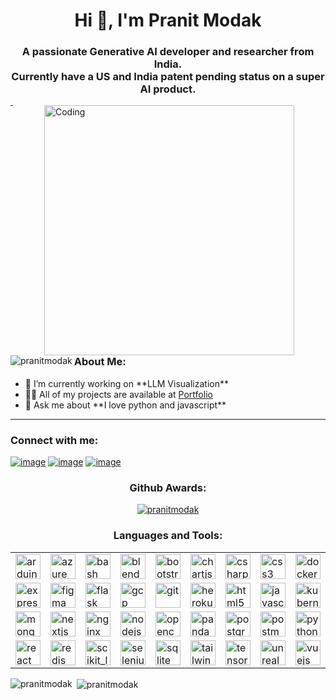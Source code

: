 
<h1 align="center">Hi 👋, I'm Pranit Modak</h1>
<h3 align="center">A passionate Generative AI developer and researcher from India. <br> Currently have a US and India patent pending status on a super AI product.</h3>

<img align="right" alt="Coding" width="400" src="https://user-images.githubusercontent.com/78724676/107845321-998ad500-6e00-11eb-8f60-a90db837bdb2.gif" style="vertical-align:middle;margin:0px 50px">

<p align="left">
  <img align="left" src="https://komarev.com/ghpvc/?username=pranitmodak&label=Profile%20views&color=0e75b6&style=flat" alt="pranitmodak" />
</p>
<hr>
<h3 align="left">About Me:</h3>
<ul>
  <li>🔭 I’m currently working on **LLM Visualization**</li>
  <li>👨‍💻 All of my projects are available at <a href="https://pranitmodak.github.io">Portfolio</a></li>
  <li>💬 Ask me about **I love python and javascript**</li>
</ul>
<hr>
<h3 align="left">Connect with me:</h3>
<div align="left">

[![image](https://img.shields.io/badge/LinkedIn-0077B5?style=for-the-badge&logo=linkedin&logoColor=white)](https://www.linkedin.com/in/pranit-modak/)
[![image](https://img.shields.io/badge/Gmail-D14836?style=for-the-badge&logo=gmail&logoColor=white)](mailto:empranit@gmail.com)
[![image](https://img.shields.io/badge/Portfolio-303338?style=for-the-badge&logo=github&logoColor=white)](http://pranitmodak.github.io)
</div>
<div align="center">
  <h3>Github Awards:</h3>
<a href="https://github.com/ryo-ma/github-profile-trophy"><img src="https://github-profile-trophy.vercel.app/?username=pranitmodak&title=-Stars,-Reviews&column=-1&margin-w=15" alt="pranitmodak" /></a>

<!-- Languages and Tools Section -->
<h3 align="center">Languages and Tools:</h3>
<table>
  <tr>
    <td><a href="https://www.arduino.cc/" target="_blank" rel="noreferrer"><img src="https://cdn.jsdelivr.net/gh/devicons/devicon@latest/icons/arduino/arduino-original.svg" alt="arduino" width="40" height="40"/></a></td>
    <td><a href="https://azure.microsoft.com/en-in/" target="_blank" rel="noreferrer"><img src="https://cdn.jsdelivr.net/gh/devicons/devicon@latest/icons/azure/azure-original.svg" alt="azure" width="40" height="40"/></a></td>
    <td><a href="https://www.gnu.org/software/bash/" target="_blank" rel="noreferrer"><img src="https://cdn.jsdelivr.net/gh/devicons/devicon@latest/icons/bash/bash-original.svg" alt="bash" width="40" height="40"/></a></td>
    <td><a href="https://www.blender.org/" target="_blank" rel="noreferrer"><img src="https://cdn.jsdelivr.net/gh/devicons/devicon@latest/icons/blender/blender-original.svg" alt="blender" width="40" height="40"/></a></td>
    <td><a href="https://getbootstrap.com" target="_blank" rel="noreferrer"><img src="https://cdn.jsdelivr.net/gh/devicons/devicon@latest/icons/bootstrap/bootstrap-plain-wordmark.svg" alt="bootstrap" width="40" height="40"/></a></td>
    <td><a href="https://www.chartjs.org" target="_blank" rel="noreferrer"><img src="https://cdn.jsdelivr.net/gh/devicons/devicon@latest/icons/chartjs/chartjs-original.svg" alt="chartjs" width="40" height="40"/></a></td>
    <td><a href="https://www.w3schools.com/cs/" target="_blank" rel="noreferrer"><img src="https://cdn.jsdelivr.net/gh/devicons/devicon@latest/icons/csharp/csharp-original.svg" alt="csharp" width="40" height="40"/></a></td>
    <td><a href="https://www.w3schools.com/css/" target="_blank" rel="noreferrer"><img src="https://cdn.jsdelivr.net/gh/devicons/devicon@latest/icons/css3/css3-original-wordmark.svg" alt="css3" width="40" height="40"/></a></td>
    <td><a href="https://www.docker.com/" target="_blank" rel="noreferrer"><img src="https://cdn.jsdelivr.net/gh/devicons/devicon@latest/icons/docker/docker-original-wordmark.svg" alt="docker" width="40" height="40"/></a></td>
    <td><a href="https://dotnet.microsoft.com/" target="_blank" rel="noreferrer"><img src="https://cdn.jsdelivr.net/gh/devicons/devicon@latest/icons/dot-net/dot-net-original-wordmark.svg" alt="dotnet" width="40" height="40"/></a></td>
  </tr>
  <tr>
    <td><a href="https://expressjs.com" target="_blank" rel="noreferrer"><img src="https://cdn.jsdelivr.net/gh/devicons/devicon@latest/icons/express/express-original-wordmark.svg" alt="express" width="40" height="40"/></a></td>
    <td><a href="https://www.figma.com/" target="_blank" rel="noreferrer"><img src="https://cdn.jsdelivr.net/gh/devicons/devicon@latest/icons/figma/figma-original.svg" alt="figma" width="40" height="40"/></a></td>
    <td><a href="https://flask.palletsprojects.com/" target="_blank" rel="noreferrer"><img src="https://cdn.jsdelivr.net/gh/devicons/devicon@latest/icons/flask/flask-original.svg" alt="flask" width="40" height="40"/></a></td>
    <td><a href="https://cloud.google.com" target="_blank" rel="noreferrer"><img src="https://cdn.jsdelivr.net/gh/devicons/devicon@latest/icons/googlecloud/googlecloud-original.svg" alt="gcp" width="40" height="40"/></a></td>
    <td><a href="https://git-scm.com/" target="_blank" rel="noreferrer"><img src="https://cdn.jsdelivr.net/gh/devicons/devicon@latest/icons/git/git-original-wordmark.svg" alt="git" width="40" height="40"/></a></td>
    <td><a href="https://heroku.com" target="_blank" rel="noreferrer"><img src="https://cdn.jsdelivr.net/gh/devicons/devicon@latest/icons/heroku/heroku-original-wordmark.svg" alt="heroku" width="40" height="40"/></a></td>
    <td><a href="https://www.w3.org/html/" target="_blank" rel="noreferrer"><img src="https://cdn.jsdelivr.net/gh/devicons/devicon@latest/icons/html5/html5-original-wordmark.svg" alt="html5" width="40" height="40"/></a></td>
    <td><a href="https://developer.mozilla.org/en-US/docs/Web/JavaScript" target="_blank" rel="noreferrer"><img src="https://cdn.jsdelivr.net/gh/devicons/devicon@latest/icons/javascript/javascript-original.svg" alt="javascript" width="40" height="40"/></a></td>
    <td><a href="https://kubernetes.io" target="_blank" rel="noreferrer"><img src="https://cdn.jsdelivr.net/gh/devicons/devicon@latest/icons/kubernetes/kubernetes-plain-wordmark.svg" alt="kubernetes" width="40" height="40"/></a></td>
    <td><a href="https://www.linux.org/" target="_blank" rel="noreferrer"><img src="https://cdn.jsdelivr.net/gh/devicons/devicon@latest/icons/linux/linux-original.svg" alt="linux" width="40" height="40"/></a></td>
  </tr>
  <tr>
    <td><a href="https://www.mongodb.com/" target="_blank" rel="noreferrer"><img src="https://cdn.jsdelivr.net/gh/devicons/devicon@latest/icons/mongodb/mongodb-original-wordmark.svg" alt="mongodb" width="40" height="40"/></a></td>
    <td><a href="https://nextjs.org/" target="_blank" rel="noreferrer"><img src="https://cdn.jsdelivr.net/gh/devicons/devicon@latest/icons/nextjs/nextjs-original-wordmark.svg" alt="nextjs" width="40" height="40"/></a></td>
    <td><a href="https://www.nginx.com" target="_blank" rel="noreferrer"><img src="https://cdn.jsdelivr.net/gh/devicons/devicon@latest/icons/nginx/nginx-original.svg" alt="nginx" width="40" height="40"/></a></td>
    <td><a href="https://nodejs.org" target="_blank" rel="noreferrer"><img src="https://cdn.jsdelivr.net/gh/devicons/devicon@latest/icons/nodejs/nodejs-original-wordmark.svg" alt="nodejs" width="40" height="40"/></a></td>
    <td><a href="https://opencv.org/" target="_blank" rel="noreferrer"><img src="https://cdn.jsdelivr.net/gh/devicons/devicon@latest/icons/opencv/opencv-original-wordmark.svg" alt="opencv" width="40" height="40"/></a></td>
    <td><a href="https://pandas.pydata.org/" target="_blank" rel="noreferrer"><img src="https://cdn.jsdelivr.net/gh/devicons/devicon@latest/icons/pandas/pandas-original-wordmark.svg" alt="pandas" width="40" height="40"/></a></td>
    <td><a href="https://www.postgresql.org" target="_blank" rel="noreferrer"><img src="https://cdn.jsdelivr.net/gh/devicons/devicon@latest/icons/postgresql/postgresql-original-wordmark.svg" alt="postgresql" width="40" height="40"/></a></td>
    <td><a href="https://postman.com" target="_blank" rel="noreferrer"><img src="https://cdn.jsdelivr.net/gh/devicons/devicon@latest/icons/postman/postman-original-wordmark.svg" alt="postman" width="40" height="40"/></a></td>
    <td><a href="https://www.python.org" target="_blank" rel="noreferrer"><img src="https://cdn.jsdelivr.net/gh/devicons/devicon@latest/icons/python/python-original.svg" alt="python" width="40" height="40"/></a></td>
    <td><a href="https://pytorch.org/" target="_blank" rel="noreferrer"><img src="https://cdn.jsdelivr.net/gh/devicons/devicon@latest/icons/pytorch/pytorch-original-wordmark.svg" alt="pytorch" width="40" height="40"/></a></td>
  </tr>
  <tr>
    <td><a href="https://reactjs.org/" target="_blank" rel="noreferrer"><img src="https://cdn.jsdelivr.net/gh/devicons/devicon@latest/icons/react/react-original-wordmark.svg" alt="react" width="40" height="40"/></a></td>
    <td><a href="https://redis.io" target="_blank" rel="noreferrer"><img src="https://cdn.jsdelivr.net/gh/devicons/devicon@latest/icons/redis/redis-original-wordmark.svg" alt="redis" width="40" height="40"/></a></td>
    <td><a href="https://scikit-learn.org/" target="_blank" rel="noreferrer"><img src="https://cdn.jsdelivr.net/gh/devicons/devicon@latest/icons/scikit-learn/scikit-learn-original-wordmark.svg" alt="scikit_learn" width="40" height="40"/></a></td>
    <td><a href="https://www.selenium.dev" target="_blank" rel="noreferrer"><img src="https://cdn.jsdelivr.net/gh/devicons/devicon@latest/icons/selenium/selenium-original-wordmark.svg" alt="selenium" width="40" height="40"/></a></td>
    <td><a href="https://www.sqlite.org/" target="_blank" rel="noreferrer"><img src="https://cdn.jsdelivr.net/gh/devicons/devicon@latest/icons/sqlite/sqlite-original-wordmark.svg" alt="sqlite" width="40" height="40"/></a></td>
    <td><a href="https://tailwindcss.com/" target="_blank" rel="noreferrer"><img src="https://cdn.jsdelivr.net/gh/devicons/devicon@latest/icons/tailwindcss/tailwindcss-plain-wordmark.svg" alt="tailwind" width="40" height="40"/></a></td>
    <td><a href="https://www.tensorflow.org" target="_blank" rel="noreferrer"><img src="https://cdn.jsdelivr.net/gh/devicons/devicon@latest/icons/tensorflow/tensorflow-original-wordmark.svg" alt="tensorflow" width="40" height="40"/></a></td>
    <td><a href="https://unrealengine.com/" target="_blank" rel="noreferrer"><img src="https://cdn.jsdelivr.net/gh/devicons/devicon@latest/icons/unrealengine/unrealengine-original-wordmark.svg" alt="unreal" width="40" height="40"/></a></td>
    <td><a href="https://vuejs.org/" target="_blank" rel="noreferrer"><img src="https://cdn.jsdelivr.net/gh/devicons/devicon@latest/icons/vuejs/vuejs-original-wordmark.svg" alt="vuejs" width="40" height="40"/></a></td>
    <td></td>
  </tr>
</table>
</div>
<!-- GitHub Stats Section -->
<p align="left">
  <img align="left" src="https://github-readme-stats.vercel.app/api/top-langs?username=pranitmodak&show_icons=true&locale=en&layout=compact" alt="pranitmodak" />
</p>

<p>&nbsp;<img align="center" src="https://github-readme-stats.vercel.app/api?username=pranitmodak&show_icons=true&locale=en" alt="pranitmodak" /></p>
